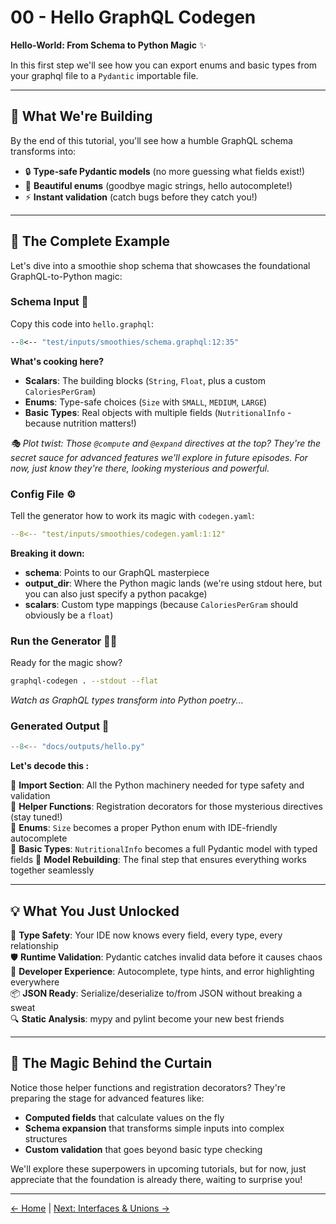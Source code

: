 # 00 - Hello GraphQL Codegen

**Hello-World: From Schema to Python Magic** ✨

In this first step we'll see how you can export enums and basic types from your graphql file to a `Pydantic` importable file.

---

## 🎯 What We're Building

By the end of this tutorial, you'll see how a humble GraphQL schema transforms into:

- 🔒 **Type-safe Pydantic models** (no more guessing what fields exist!)
- 🎨 **Beautiful enums** (goodbye magic strings, hello autocomplete!)  
- ⚡ **Instant validation** (catch bugs before they catch you!)

---

## 🚀 The Complete Example

Let's dive into a smoothie shop schema that showcases the foundational GraphQL-to-Python magic:

### Schema Input 📝

Copy this code into `hello.graphql`:

```graphql
--8<-- "test/inputs/smoothies/schema.graphql:12:35"
```

**What's cooking here?**
- **Scalars**: The building blocks (`String`, `Float`, plus a custom `CaloriesPerGram`)
- **Enums**: Type-safe choices (`Size` with `SMALL`, `MEDIUM`, `LARGE`)
- **Basic Types**: Real objects with multiple fields (`NutritionalInfo` - because nutrition matters!)

*🎭 Plot twist: Those `@compute` and `@expand` directives at the top? They're the secret sauce for advanced features we'll explore in future episodes. For now, just know they're there, looking mysterious and powerful.*

### Config File ⚙️

Tell the generator how to work its magic with `codegen.yaml`:

```yaml
--8<-- "test/inputs/smoothies/codegen.yaml:1:12"
```

**Breaking it down:**
- **schema**: Points to our GraphQL masterpiece
- **output_dir**: Where the Python magic lands (we're using stdout here, but you can also just specify a python pacakge)
- **scalars**: Custom type mappings (because `CaloriesPerGram` should obviously be a `float`)

### Run the Generator 🏃‍♂️

Ready for the magic show?

```bash
graphql-codegen . --stdout --flat
```

*Watch as GraphQL types transform into Python poetry...*

### Generated Output 🎉


```python
--8<-- "docs/outputs/hello.py"
```

**Let's decode this :**

🔹 **Import Section**: All the Python machinery needed for type safety and validation  
🔹 **Helper Functions**: Registration decorators for those mysterious directives (stay tuned!)  
🔹 **Enums**: `Size` becomes a proper Python enum with IDE-friendly autocomplete  
🔹 **Basic Types**: `NutritionalInfo` becomes a full Pydantic model with typed fields
🔹 **Model Rebuilding**: The final step that ensures everything works together seamlessly

---

## 💡 What You Just Unlocked

🎯 **Type Safety**: Your IDE now knows every field, every type, every relationship  
🛡️ **Runtime Validation**: Pydantic catches invalid data before it causes chaos  
🚀 **Developer Experience**: Autocomplete, type hints, and error highlighting everywhere  
📦 **JSON Ready**: Serialize/deserialize to/from JSON without breaking a sweat  
🔍 **Static Analysis**: mypy and pylint become your new best friends

---

## 🎪 The Magic Behind the Curtain

Notice those helper functions and registration decorators? They're preparing the stage for advanced features like:

- **Computed fields** that calculate values on the fly
- **Schema expansion** that transforms simple inputs into complex structures
- **Custom validation** that goes beyond basic type checking

We'll explore these superpowers in upcoming tutorials, but for now, just appreciate that the foundation is already there, waiting to surprise you!

---

[← Home](../index.md) | [Next: Interfaces & Unions →](01-interfaces-and-unions.md) 